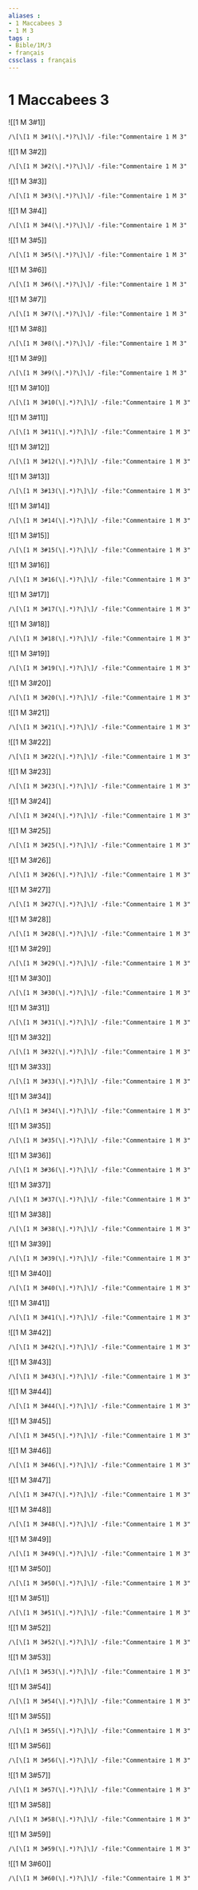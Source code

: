 ```yaml
---
aliases : 
- 1 Maccabees 3
- 1 M 3
tags : 
- Bible/1M/3
- français
cssclass : français
---
```


# 1 Maccabees 3

![[1 M 3#1]]

```query
/\[\[1 M 3#1(\|.*)?\]\]/ -file:"Commentaire 1 M 3"
```

![[1 M 3#2]]

```query
/\[\[1 M 3#2(\|.*)?\]\]/ -file:"Commentaire 1 M 3"
```

![[1 M 3#3]]

```query
/\[\[1 M 3#3(\|.*)?\]\]/ -file:"Commentaire 1 M 3"
```

![[1 M 3#4]]

```query
/\[\[1 M 3#4(\|.*)?\]\]/ -file:"Commentaire 1 M 3"
```

![[1 M 3#5]]

```query
/\[\[1 M 3#5(\|.*)?\]\]/ -file:"Commentaire 1 M 3"
```

![[1 M 3#6]]

```query
/\[\[1 M 3#6(\|.*)?\]\]/ -file:"Commentaire 1 M 3"
```

![[1 M 3#7]]

```query
/\[\[1 M 3#7(\|.*)?\]\]/ -file:"Commentaire 1 M 3"
```

![[1 M 3#8]]

```query
/\[\[1 M 3#8(\|.*)?\]\]/ -file:"Commentaire 1 M 3"
```

![[1 M 3#9]]

```query
/\[\[1 M 3#9(\|.*)?\]\]/ -file:"Commentaire 1 M 3"
```

![[1 M 3#10]]

```query
/\[\[1 M 3#10(\|.*)?\]\]/ -file:"Commentaire 1 M 3"
```

![[1 M 3#11]]

```query
/\[\[1 M 3#11(\|.*)?\]\]/ -file:"Commentaire 1 M 3"
```

![[1 M 3#12]]

```query
/\[\[1 M 3#12(\|.*)?\]\]/ -file:"Commentaire 1 M 3"
```

![[1 M 3#13]]

```query
/\[\[1 M 3#13(\|.*)?\]\]/ -file:"Commentaire 1 M 3"
```

![[1 M 3#14]]

```query
/\[\[1 M 3#14(\|.*)?\]\]/ -file:"Commentaire 1 M 3"
```

![[1 M 3#15]]

```query
/\[\[1 M 3#15(\|.*)?\]\]/ -file:"Commentaire 1 M 3"
```

![[1 M 3#16]]

```query
/\[\[1 M 3#16(\|.*)?\]\]/ -file:"Commentaire 1 M 3"
```

![[1 M 3#17]]

```query
/\[\[1 M 3#17(\|.*)?\]\]/ -file:"Commentaire 1 M 3"
```

![[1 M 3#18]]

```query
/\[\[1 M 3#18(\|.*)?\]\]/ -file:"Commentaire 1 M 3"
```

![[1 M 3#19]]

```query
/\[\[1 M 3#19(\|.*)?\]\]/ -file:"Commentaire 1 M 3"
```

![[1 M 3#20]]

```query
/\[\[1 M 3#20(\|.*)?\]\]/ -file:"Commentaire 1 M 3"
```

![[1 M 3#21]]

```query
/\[\[1 M 3#21(\|.*)?\]\]/ -file:"Commentaire 1 M 3"
```

![[1 M 3#22]]

```query
/\[\[1 M 3#22(\|.*)?\]\]/ -file:"Commentaire 1 M 3"
```

![[1 M 3#23]]

```query
/\[\[1 M 3#23(\|.*)?\]\]/ -file:"Commentaire 1 M 3"
```

![[1 M 3#24]]

```query
/\[\[1 M 3#24(\|.*)?\]\]/ -file:"Commentaire 1 M 3"
```

![[1 M 3#25]]

```query
/\[\[1 M 3#25(\|.*)?\]\]/ -file:"Commentaire 1 M 3"
```

![[1 M 3#26]]

```query
/\[\[1 M 3#26(\|.*)?\]\]/ -file:"Commentaire 1 M 3"
```

![[1 M 3#27]]

```query
/\[\[1 M 3#27(\|.*)?\]\]/ -file:"Commentaire 1 M 3"
```

![[1 M 3#28]]

```query
/\[\[1 M 3#28(\|.*)?\]\]/ -file:"Commentaire 1 M 3"
```

![[1 M 3#29]]

```query
/\[\[1 M 3#29(\|.*)?\]\]/ -file:"Commentaire 1 M 3"
```

![[1 M 3#30]]

```query
/\[\[1 M 3#30(\|.*)?\]\]/ -file:"Commentaire 1 M 3"
```

![[1 M 3#31]]

```query
/\[\[1 M 3#31(\|.*)?\]\]/ -file:"Commentaire 1 M 3"
```

![[1 M 3#32]]

```query
/\[\[1 M 3#32(\|.*)?\]\]/ -file:"Commentaire 1 M 3"
```

![[1 M 3#33]]

```query
/\[\[1 M 3#33(\|.*)?\]\]/ -file:"Commentaire 1 M 3"
```

![[1 M 3#34]]

```query
/\[\[1 M 3#34(\|.*)?\]\]/ -file:"Commentaire 1 M 3"
```

![[1 M 3#35]]

```query
/\[\[1 M 3#35(\|.*)?\]\]/ -file:"Commentaire 1 M 3"
```

![[1 M 3#36]]

```query
/\[\[1 M 3#36(\|.*)?\]\]/ -file:"Commentaire 1 M 3"
```

![[1 M 3#37]]

```query
/\[\[1 M 3#37(\|.*)?\]\]/ -file:"Commentaire 1 M 3"
```

![[1 M 3#38]]

```query
/\[\[1 M 3#38(\|.*)?\]\]/ -file:"Commentaire 1 M 3"
```

![[1 M 3#39]]

```query
/\[\[1 M 3#39(\|.*)?\]\]/ -file:"Commentaire 1 M 3"
```

![[1 M 3#40]]

```query
/\[\[1 M 3#40(\|.*)?\]\]/ -file:"Commentaire 1 M 3"
```

![[1 M 3#41]]

```query
/\[\[1 M 3#41(\|.*)?\]\]/ -file:"Commentaire 1 M 3"
```

![[1 M 3#42]]

```query
/\[\[1 M 3#42(\|.*)?\]\]/ -file:"Commentaire 1 M 3"
```

![[1 M 3#43]]

```query
/\[\[1 M 3#43(\|.*)?\]\]/ -file:"Commentaire 1 M 3"
```

![[1 M 3#44]]

```query
/\[\[1 M 3#44(\|.*)?\]\]/ -file:"Commentaire 1 M 3"
```

![[1 M 3#45]]

```query
/\[\[1 M 3#45(\|.*)?\]\]/ -file:"Commentaire 1 M 3"
```

![[1 M 3#46]]

```query
/\[\[1 M 3#46(\|.*)?\]\]/ -file:"Commentaire 1 M 3"
```

![[1 M 3#47]]

```query
/\[\[1 M 3#47(\|.*)?\]\]/ -file:"Commentaire 1 M 3"
```

![[1 M 3#48]]

```query
/\[\[1 M 3#48(\|.*)?\]\]/ -file:"Commentaire 1 M 3"
```

![[1 M 3#49]]

```query
/\[\[1 M 3#49(\|.*)?\]\]/ -file:"Commentaire 1 M 3"
```

![[1 M 3#50]]

```query
/\[\[1 M 3#50(\|.*)?\]\]/ -file:"Commentaire 1 M 3"
```

![[1 M 3#51]]

```query
/\[\[1 M 3#51(\|.*)?\]\]/ -file:"Commentaire 1 M 3"
```

![[1 M 3#52]]

```query
/\[\[1 M 3#52(\|.*)?\]\]/ -file:"Commentaire 1 M 3"
```

![[1 M 3#53]]

```query
/\[\[1 M 3#53(\|.*)?\]\]/ -file:"Commentaire 1 M 3"
```

![[1 M 3#54]]

```query
/\[\[1 M 3#54(\|.*)?\]\]/ -file:"Commentaire 1 M 3"
```

![[1 M 3#55]]

```query
/\[\[1 M 3#55(\|.*)?\]\]/ -file:"Commentaire 1 M 3"
```

![[1 M 3#56]]

```query
/\[\[1 M 3#56(\|.*)?\]\]/ -file:"Commentaire 1 M 3"
```

![[1 M 3#57]]

```query
/\[\[1 M 3#57(\|.*)?\]\]/ -file:"Commentaire 1 M 3"
```

![[1 M 3#58]]

```query
/\[\[1 M 3#58(\|.*)?\]\]/ -file:"Commentaire 1 M 3"
```

![[1 M 3#59]]

```query
/\[\[1 M 3#59(\|.*)?\]\]/ -file:"Commentaire 1 M 3"
```

![[1 M 3#60]]

```query
/\[\[1 M 3#60(\|.*)?\]\]/ -file:"Commentaire 1 M 3"
```

